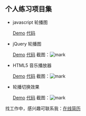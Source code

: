## 个人练习项目集


- javascript 轮播图

    [Demo](http://xiaohaiping.cc/Practice/JavascriptSlides/slides.html)
    [代码](https://github.com/xiaohp/Practice/tree/master/JavascriptSlides)

- jQuery 轮播图  

    [Demo](http://xiaohaiping.cc/Practice/jQuerySlides/slides.html)
    [代码](https://github.com/xiaohp/Practice/tree/master/jQuerySlides)
    截图：![mark](http://oih6hf7qs.bkt.clouddn.com/image/20170209-160115568.jpg)

- HTML5 音乐播放器

    [Demo](http://xiaohaiping.cc/Practice/HTML5-Player/player.html)
    [代码](https://github.com/xiaohp/Practice/tree/master/HTML5-Player)
    截图：![mark](http://oih6hf7qs.bkt.clouddn.com/image/20170209-160221954.gif)

- 轮播切换效果

    [Demo](http://xiaohaiping.cc/Practice/Carousel/index.html)
    [代码](https://github.com/xiaohp/Practice/tree/master/Carousel)
    截图：![mark](http://oih6hf7qs.bkt.clouddn.com/image/20170209-160154524.gif)

找工作中，感兴趣可联系我：[在线简历](http://xiaohaiping.cc/resume/resume.pdf)
